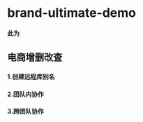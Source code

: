 # brand-ultimate-demo
**此为**

## 电商增删改查
 #### 1.创建远程库别名
	      
 #### 2.团队内协作
	     
 #### 3.跨团队协作
	      
	      
